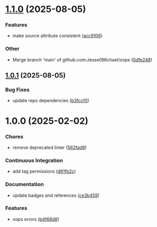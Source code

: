 # [1.1.0](https://github.com/Jesse0Michael/oops/compare/v1.0.1...v1.1.0) (2025-08-05)

### Features

- make source attribute consistent ([acc9106](https://github.com/Jesse0Michael/oops/commit/acc910697f8fef52b181b92994c11592bd6f4b74))

### Other

- Merge branch 'main' of github.com:Jesse0Michael/oops ([0dfe248](https://github.com/Jesse0Michael/oops/commit/0dfe24877d3567d1e993361df006d133b8222a32))

## [1.0.1](https://github.com/Jesse0Michael/oops/compare/v1.0.0...v1.0.1) (2025-08-05)

### Bug Fixes

- update repo dependencies ([b3fccf0](https://github.com/Jesse0Michael/oops/commit/b3fccf0a991daf8b6744ecf83b20b81799256ecf))

# 1.0.0 (2025-02-02)

### Chores

- remove deprecated linter ([562fad9](https://github.com/Jesse0Michael/oops/commit/562fad93ad2939fcd94d9368280be75d4b3f26e7))

### Continuous Integration

- add tag permissions ([d91fb2c](https://github.com/Jesse0Michael/oops/commit/d91fb2c8b9099d7e9043ac1b33504c43466d59a7))

### Documentation

- update badges and references ([ce3b459](https://github.com/Jesse0Michael/oops/commit/ce3b4597bf0c46f84a8e16234ee6f2f119fca88d))

### Features

- oops errors ([b4f68d8](https://github.com/Jesse0Michael/oops/commit/b4f68d818ae9c2ea0b4c618e9e994036e472985f))
